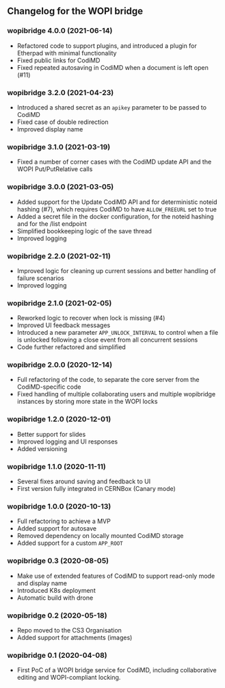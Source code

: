 ## Changelog for the WOPI bridge

### wopibridge 4.0.0 (2021-06-14)
* Refactored code to support plugins, and
  introduced a plugin for Etherpad with
  minimal functionality
* Fixed public links for CodiMD
* Fixed repeated autosaving in CodiMD when
  a document is left open (#11)

### wopibridge 3.2.0 (2021-04-23)
* Introduced a shared secret as an `apikey`
  parameter to be passed to CodiMD
* Fixed case of double redirection
* Improved display name

### wopibridge 3.1.0 (2021-03-19)
* Fixed a number of corner cases with the CodiMD
  update API and the WOPI Put/PutRelative calls

### wopibridge 3.0.0 (2021-03-05)
* Added support for the Update CodiMD API and for
  deterministic noteid hashing (#7), which requires
  CodiMD to have `ALLOW_FREEURL` set to true
* Added a secret file in the docker configuration,
  for the noteid hashing and for the /list endpoint
* Simplified bookkeeping logic of the save thread
* Improved logging

### wopibridge 2.2.0 (2021-02-11)
* Improved logic for cleaning up current sessions
  and better handling of failure scenarios
* Improved logging

### wopibridge 2.1.0 (2021-02-05)

* Reworked logic to recover when lock is missing (#4)
* Improved UI feedback messages
* Introduced a new parameter `APP_UNLOCK_INTERVAL`
  to control when a file is unlocked following
  a close event from all concurrent sessions
* Code further refactored and simplified

### wopibridge 2.0.0 (2020-12-14)

* Full refactoring of the code, to separate
  the core server from the CodiMD-specific code
* Fixed handling of multiple collaborating users
  and multiple wopibridge instances by storing
  more state in the WOPI locks

### wopibridge 1.2.0 (2020-12-01)

* Better support for slides
* Improved logging and UI responses
* Added versioning

### wopibridge 1.1.0 (2020-11-11)

* Several fixes around saving and feedback to UI
* First version fully integrated in CERNBox (Canary mode)

### wopibridge 1.0.0 (2020-10-13)

* Full refactoring to achieve a MVP
* Added support for autosave
* Removed dependency on locally mounted CodiMD storage
* Added support for a custom `APP_ROOT`

### wopibridge 0.3 (2020-08-05)

* Make use of extended features of CodiMD to support
  read-only mode and display name
* Introduced K8s deployment
* Automatic build with drone

### wopibridge 0.2 (2020-05-18)

* Repo moved to the CS3 Organisation
* Added support for attachments (images)

### wopibridge 0.1 (2020-04-08)

* First PoC of a WOPI bridge service for CodiMD,
  including collaborative editing and WOPI-compliant locking.
